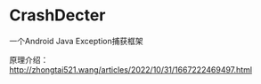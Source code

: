 # CrashDecter
一个Android Java Exception捕获框架

原理介绍：
http://zhongtai521.wang/articles/2022/10/31/1667222469497.html

